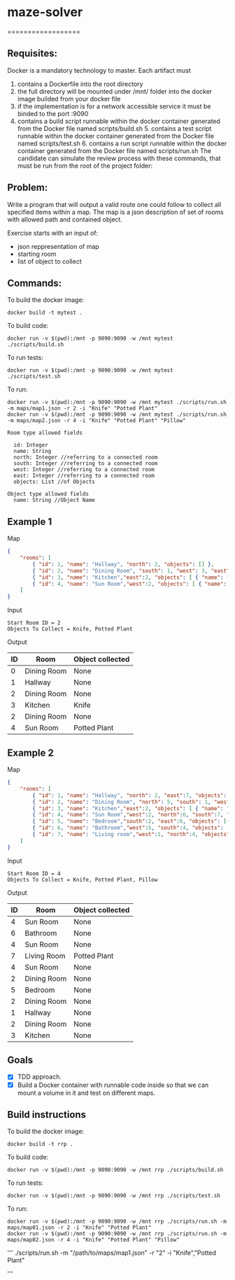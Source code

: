 # maze-solver
==================

Requisites:
-------

Docker is a mandatory technology to master. Each artifact must
1. contains a Dockerfile into the root directory
2. the full directory will be mounted under /mnt/ folder into the docker image builded from your docker file
3. if the implementation is for a network accessible service it must be binded to the port :9090
4. contains a build script runnable within the docker container generated from the Docker file named scripts/build.sh 5. contains a test script runnable within the docker container generated from the Docker file named scripts/test.sh 6. contains a run script runnable within the docker container generated from the Docker file named scripts/run.sh
The candidate can simulate the review process with these commands, that must be run from the root of the project folder:


Problem:
-------

Write a program that will output a valid route one could follow to collect all specified items within a map.
The map is a json description of set of rooms with allowed path and contained object.

Exercise starts with an input of:
  - json reppresentation of map
  - starting room
  - list of object to collect

Commands:
------------------

To build the docker image:
```
docker build -t mytest .
```

To build code:
```
docker run -v $(pwd):/mnt -p 9090:9090 -w /mnt mytest ./scripts/build.sh
```

To run tests:
```
docker run -v $(pwd):/mnt -p 9090:9090 -w /mnt mytest ./scripts/test.sh
```

To run:
```
docker run -v $(pwd):/mnt -p 9090:9090 -w /mnt mytest ./scripts/run.sh -m maps/map1.json -r 2 -i "Knife" "Potted Plant"
docker run -v $(pwd):/mnt -p 9090:9090 -w /mnt mytest ./scripts/run.sh -m maps/map2.json -r 4 -i "Knife" "Potted Plant" "Pillow"
```
  
```
Room type allowed fields

  id: Integer
  name: String
  north: Integer //referring to a connected room
  south: Integer //referring to a connected room
  west: Integer //referring to a connected room
  east: Integer //referring to a connected room
  objects: List //of Objects
  
Object type allowed fields
  name: String //Object Name
```

Example 1
-------

Map
```json
{
    "rooms": [
        { "id": 1, "name": "Hallway", "north": 2, "objects": [] },
        { "id": 2, "name": "Dining Room", "south": 1, "west": 3, "east": 4, "objects": [] },
        { "id": 3, "name": "Kitchen","east":2, "objects": [ { "name": "Knife" } ] },
        { "id": 4, "name": "Sun Room","west":2, "objects": [ { "name": "Potted Plant" } ] }
    ]
}
```

Input
```
Start Room ID = 2
Objects To Collect = Knife, Potted Plant
```

Output

| ID | Room | Object collected|
|----|------|-----------------|
|0|Dining Room|None|
|1|Hallway|None|
|2|Dining Room|None|
|3|Kitchen|Knife|
|2|Dining Room|None|
|4|Sun Room|Potted Plant|

Example 2
-------

Map
```json
{
    "rooms": [
        { "id": 1, "name": "Hallway", "north": 2, "east":7, "objects": [] },
        { "id": 2, "name": "Dining Room", "north": 5, "south": 1, "west": 3, "east": 4, "objects": [] },
        { "id": 3, "name": "Kitchen","east":2, "objects": [ { "name": "Knife" } ] },
        { "id": 4, "name": "Sun Room","west":2, "north":6, "south":7, "objects": [] },
        { "id": 5, "name": "Bedroom","south":2, "east":6, "objects": [{ "name": "Pillow" }] },
        { "id": 6, "name": "Bathroom","west":5, "south":4, "objects": [] },
        { "id": 7, "name": "Living room","west":1, "north":4, "objects": [{ "name": "Potted Plant" }] }
    ]
}
```

Input
```
Start Room ID = 4
Objects To Collect = Knife, Potted Plant, Pillow
```

Output

| ID | Room | Object collected|
|----|------|-----------------|
|4|Sun Room|None|
|6|Bathroom|None|
|4|Sun Room|None|
|7|Living Room|Potted Plant|
|4|Sun Room|None|
|2|Dining Room|None|
|5|Bedroom|None|
|2|Dining Room|None|
|1|Hallway|None|
|2|Dining Room|None|
|3|Kitchen|None|

Goals
----------------
  - [x] TDD approach.
  - [x] Build a Docker container with runnable code inside so that we can mount a volume in it and test on different maps.

Build instructions
------------------

To build the docker image:
```
docker build -t rrp .
```

To build code:
```
docker run -v $(pwd):/mnt -p 9090:9090 -w /mnt rrp ./scripts/build.sh
```

To run tests:
```
docker run -v $(pwd):/mnt -p 9090:9090 -w /mnt rrp ./scripts/test.sh
```

To run:
```
docker run -v $(pwd):/mnt -p 9090:9090 -w /mnt rrp ./scripts/run.sh -m maps/map01.json -r 2 -i "Knife" "Potted Plant"
docker run -v $(pwd):/mnt -p 9090:9090 -w /mnt rrp ./scripts/run.sh -m maps/map02.json -r 4 -i "Knife" "Potted Plant" "Pillow"
```


'''
./scripts/run.sh -m "/path/to/maps/map1.json" -r "2" -i "Knife","Potted Plant"

'''